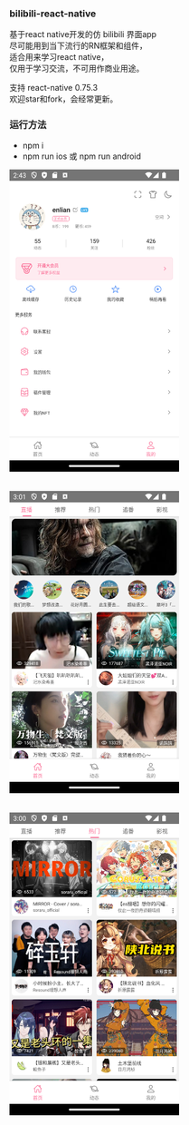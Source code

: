 ### bilibili-react-native
基于react native开发的仿 bilibili 界面app<br>
尽可能用到当下流行的RN框架和组件，<br>
适合用来学习react native，<br>
仅用于学习交流，不可用作商业用途。<br>


支持 react-native 0.75.3<br>
欢迎star和fork，会经常更新。<br>

### 运行方法

- npm i <br>
- npm run ios 或 npm run android <br>

<img src="assets/img/Screenshot_1727577829.png" width="300"><br><br>

<img src="assets/img/Screenshot_1727535691.png" width="300"><br><br>

<img src="assets/img/Screenshot_1727535659.png" width="300"><br>

